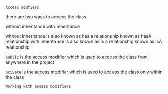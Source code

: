 `Access modfiers`



there are two ways to access the class

without inheritance
with inheritance


without inheritance is also known as has a relationship known as hasA relationship
with inheritance is also known as is a relationship known as isA relationship


`public` is the access modifier which is used to access the class from anywhere in the project


`private` is the access modifier which is used to access the class only within the class

`Working with access modifiers`

